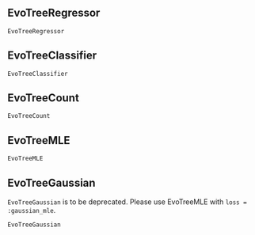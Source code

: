 ## EvoTreeRegressor
```@docs
EvoTreeRegressor
```

## EvoTreeClassifier
```@docs
EvoTreeClassifier
```

## EvoTreeCount
```@docs
EvoTreeCount
```

## EvoTreeMLE
```@docs
EvoTreeMLE
```

## EvoTreeGaussian

`EvoTreeGaussian` is to be deprecated. Please use EvoTreeMLE with `loss = :gaussian_mle`. 

```@docs
EvoTreeGaussian
```